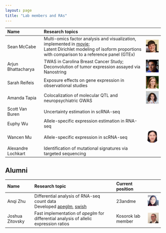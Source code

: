 ```yaml
---
layout: page
title: "Lab members and RAs"
---
```


| Name | Research topics | |
| :--- | :---- | :---- |
| Sean McCabe | Multi-omics factor analysis and visualization, implemented in [movie](https://github.com/mccabes292/movie); <br> Latent Dirichlet modeling of isoform proportions with comparison to a reference panel (GTEx) | <img width="100" src="../assets/seanmccabe.png"> |
| Arjun Bhattacharya | TWAS in Carolina Breast Cancer Study; <br> Deconvolution of tumor expression assayed via Nanostring | <img width="100" src="../assets/arjunbhattacharya.jpg"> | 
| Sarah Reifeis | Exposure effects on gene expression in observational studies | <img width="100" src="../assets/sarahreifeis.jpg"> |
| Amanda Tapia | Colocalization of molecular QTL and neuropsychiatric GWAS | <img width="100" src="../assets/amandatapia.jpg"> |
| Scott Van Buren | Uncertainty estimation in scRNA-seq | |
| Euphy Wu | Allele-specific expression estimation in RNA-seq | |
| Wancen Mu | Allele-specific expression in scRNA-seq | <img width="100" src="../assets/wancenmu.jpg"> |
| Alexandre Lochkart | Identification of mutational signatures via targeted sequencing | |

## Alumni

| Name | Research topic | Current position &nbsp; &nbsp; &nbsp; | |
| :--- | :---- | :---- | :---- |
| Anqi Zhu | Differential analysis of RNA-seq count data <br> Developed [apeglm](http://bioconductor.org/packages/apeglm), [swish](http://bioconductor.org/packages/fishpond) | 23andme | <img width="100" src="../assets/anqizhu.png"> |
| Joshua Zitovsky | Fast implementation of *apeglm* for differential analysis of allelic expression ratios | Kosorok lab member | <img width="100" src="../assets/joshuazitovsky.jpg"> | 
